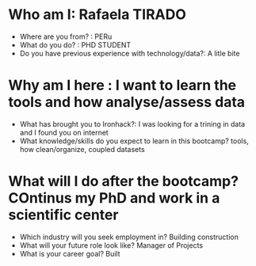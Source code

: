 # Who am I: Rafaela TIRADO

* Where are you from? : PERu
* What do you do? : PHD STUDENT
* Do you have previous experience with technology/data?: A litle bite

# Why am I here : I want to learn the tools and how analyse/assess data

* What has brought you to Ironhack?: I was looking for a trining in data and I found you on internet
* What knowledge/skills do you expect to learn in this bootcamp? tools, how clean/organize, coupled datasets

# What will I do after the bootcamp? COntinus my PhD and work in a scientific center

* Which industry will you seek employment in? Building construction
* What will your future role look like? Manager of Projects
* What is your career goal? Built